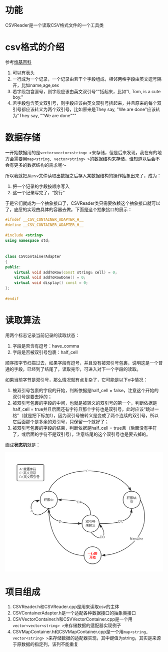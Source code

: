 # 功能
CSVReader是一个读取CSV格式文件的一个工具类


# csv格式的介绍
参考[维基百科](https://zh.wikipedia.org/zh/%E9%80%97%E5%8F%B7%E5%88%86%E9%9A%94%E5%80%BC)

1. 可以有表头
2. 一行成为一个记录，一个记录由若干个字段组成，相邻两格字段由英文逗号隔开，比如name,age,sex
3. 若字段包含逗号，则字段应该由英文双引号""括起来，比如"I, Tom, is a cute boy."
4. 若字段包含英文双引号，则字段应该由英文双引号括起来，并且原来的每个双引号都应该转义为两个双引号，比如原来是They say, "We are done"应该转为"They say, ""We are done"""



# 数据存储
一开始数据用的是`vector<vector<string> >`来存储，但是后来发现，我在有的地方会需要用`map<string, vector<string> >`的数据结构来存储，谁知道以后会不会有更多的数据结构的需求呢～

所以我就把从csv文件读取出数据之后存入某数据结构的操作抽象出来了，成为：
1. 把一个记录的字段按顺序写入
2. 这一个记录写完了，“换行”

于是它们就成为一个抽象接口了，CSVReader类只需要依赖这个抽象接口就可以了，底层的实现由具体的容器去做。下面是这个抽象接口的展示：

```C++
#ifndef __CSV_CONTAINER_ADAPTER_H__
#define __CSV_CONTAINER_ADAPTER_H__

#include <string>
using namespace std;


class CSVContainerAdapter
{
public:
	virtual void addToRow(const string& cell) = 0;
	virtual void addToRowDone() = 0;
	virtual void display() const = 0;
};

#endif
```


# 读取算法
用两个标志记录当前记录的读取状态：

1. 字段是否含有逗号：have_comma
2. 字段是否被双引号包裹：half_cell

顺序按字节扫描过去，如果字段有逗号，并且没有被双引号包裹，说明这是一个普通的字段，已经到了结尾了，读取完毕，可进入对下一个字段的读取。

如果当前字节是双引号，那么情况就有点复杂了，它可能是以下x中情况：

1. 被双引号包裹的字段的开始，判断依据是half_cell = false，注意这个开始的双引号是要去掉的； 
2. 被双引号包裹的字段的中间，也就是被转义的双引号的第一个，判断依据是half_cell = true并且后面还有字符且那个字符也是双引号，此时应该“跳过一格”（就是把下标加1），因为双引号被转义是变成了两个连续的双引号，所以它后面那个是多余的双引号，只保留一个就好了；
3. 被双引号包裹的字段的结束，判断依据是half_cell = true且（后面没有字符了，或后面的字符不是双引号），注意结尾的这个双引号也是要去掉的。

画成**状态机**就是：

![](pics/CSV分割状态机.png)



# 项目组成
1. CSVReader.h和CSVReader.cpp是用来读取csv的主体
2. CSVContainerAdapter.h是一个适配各种数据接口的抽象类接口
3. CSVVectorContainer.h和CSVVectorContainer.cpp是一个用`vector<vector<string> >`来存储数据的适配器实现例子
4. CSVMapContainer.h和CSVMapContainer.cpp是一个用`map<string, vector<string> >`来存储数据的适配器实现，其中键值为string，其实是来源于原数据的指定列，该列不能重复

